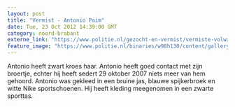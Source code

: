 ```yaml
---
layout: post
title: "Vermist - Antonio Paim"
date: Tue, 23 Oct 2012 14:39:00 GMT
category: noord-brabant
externe_link: "https://www.politie.nl/gezocht-en-vermist/vermiste-volwassenen/2007/september/09-antonio-paim.html"
feature_image: "https://www.politie.nl/binaries/w98h130/content/gallery/politie/vermist/vermiste-volwassenen/2007/september/antonio-paim.jpg"
---
```


Antonio heeft zwart kroes haar. Antonio heeft goed contact met zijn broertje, echter hij heeft sedert 29 oktober 2007 niets meer van hem gehoord. Antonio was gekleed in een bruine jas, blauwe spijkerbroek en witte Nike sportschoenen. Hij heeft kleding meegenomen in een zwarte sporttas.
